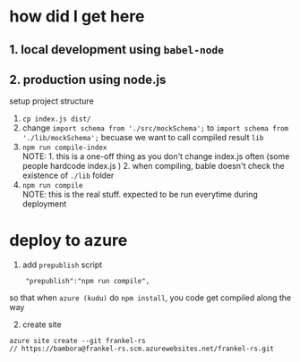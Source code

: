 # how did I get here

## 1. local development using `babel-node`
## 2. production using node.js
setup project structure
1. `cp index.js dist/`
2. change `import schema from './src/mockSchema';` to `import schema from './lib/mockSchema';`
    becuase we want to call compiled result `lib`
3. `npm run compile-index`  
    NOTE:   1. this is a one-off thing as you don't change index.js often (some people hardcode index.js )
            2. when compiling, bable doesn't check the existence of `./lib` folder
4. `npm run compile`  
    NOTE: 
            this is the real stuff. expected to be run everytime during deployment


# deploy to azure

1. add `prepublish` script 
```
    "prepublish":"npm run compile",
```
so that when `azure (kudu)` do `npm install`, you code get compiled along the way

2. create site
```
azure site create --git frankel-rs
// https://bambora@frankel-rs.scm.azurewebsites.net/frankel-rs.git
```